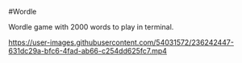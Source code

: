 #Wordle

Wordle game with 2000 words to play in terminal.




https://user-images.githubusercontent.com/54031572/236242447-631dc29a-bfc6-4fad-ab66-c254dd625fc7.mp4

